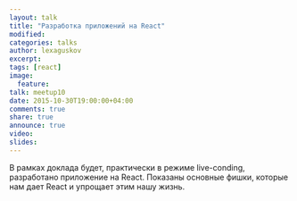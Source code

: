 ```yaml
---
layout: talk
title: "Разработка приложений на React"
modified:
categories: talks
author: lexaguskov
excerpt:
tags: [react]
image:
  feature:
talk: meetup10
date: 2015-10-30T19:00:00+04:00
comments: true
share: true
announce: true 
video: 
slides: 
---
```


В рамках доклада будет, практически в режиме live-conding, разработано приложение на React. 
Показаны основные фишки, которые нам дает React и упрощает этим нашу жизнь.